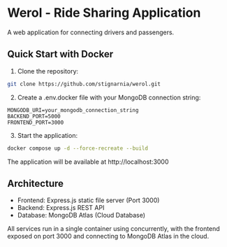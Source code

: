# Werol - Ride Sharing Application

A web application for connecting drivers and passengers.

## Quick Start with Docker

1. Clone the repository:
```bash
git clone https://github.com/stignarnia/werol.git
```

2. Create a .env.docker file with your MongoDB connection string:
```env
MONGODB_URI=your_mongodb_connection_string
BACKEND_PORT=5000
FRONTEND_PORT=3000
```

3. Start the application:
```bash
docker compose up -d --force-recreate --build
```

The application will be available at http://localhost:3000

## Architecture

- Frontend: Express.js static file server (Port 3000)
- Backend: Express.js REST API
- Database: MongoDB Atlas (Cloud Database)

All services run in a single container using concurrently, with the frontend exposed on port 3000 and connecting to MongoDB Atlas in the cloud.
